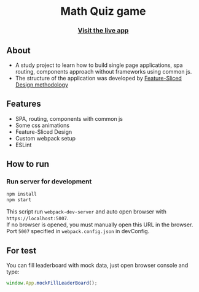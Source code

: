 <h1 align="center">Math Quiz game</h1>
<h3 align="center">
    <a href="https://slice312.github.io/zeon-module-2_MathQuiz/">Visit the live app</a>
</h3>

## About
- A study project to learn how to build single page applications, spa routing, components approach without frameworks using common js.
- The structure of the application was developed by [Feature-Sliced Design methodology](https://feature-sliced.design/en/)

## Features
- SPA, routing, components with common js
- Some css animations
- Feature-Sliced Design
- Custom webpack setup
- ESLint

## How to run
### Run server for development
```sh
npm install
npm start
```
This script run `webpack-dev-server` and auto open browser with `https://localhost:5007`.  
If no browser is opened, you must manually open this URL in the browser.  
Port `5007` specified in `webpack.config.json` in devConfig.

## For test
You can fill leaderboard with mock data, just open browser console and type:
```js
window.App.mockFillLeaderBoard();
```
